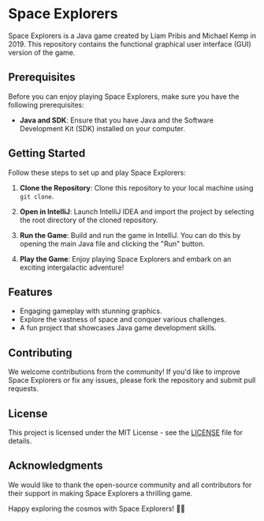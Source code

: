 # Space Explorers



Space Explorers is a Java game created by Liam Pribis and Michael Kemp in 2019. This repository contains the functional graphical user interface (GUI) version of the game.

## Prerequisites

Before you can enjoy playing Space Explorers, make sure you have the following prerequisites:

- **Java and SDK**: Ensure that you have Java and the Software Development Kit (SDK) installed on your computer.

## Getting Started

Follow these steps to set up and play Space Explorers:

1. **Clone the Repository**: Clone this repository to your local machine using `git clone`.

2. **Open in IntelliJ**: Launch IntelliJ IDEA and import the project by selecting the root directory of the cloned repository.

3. **Run the Game**: Build and run the game in IntelliJ. You can do this by opening the main Java file and clicking the "Run" button.

4. **Play the Game**: Enjoy playing Space Explorers and embark on an exciting intergalactic adventure!

## Features

- Engaging gameplay with stunning graphics.
- Explore the vastness of space and conquer various challenges.
- A fun project that showcases Java game development skills.

## Contributing

We welcome contributions from the community! If you'd like to improve Space Explorers or fix any issues, please fork the repository and submit pull requests.

## License

This project is licensed under the MIT License - see the [LICENSE](LICENSE) file for details.

## Acknowledgments

We would like to thank the open-source community and all contributors for their support in making Space Explorers a thrilling game.

Happy exploring the cosmos with Space Explorers! 🚀🌌
